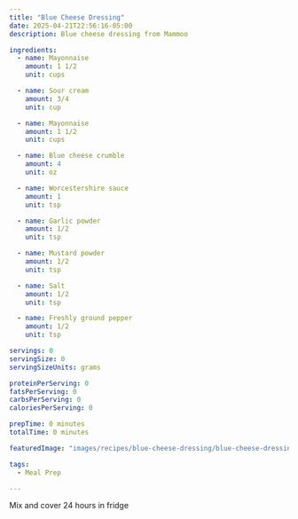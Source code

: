 ```yaml
---
title: "Blue Cheese Dressing"
date: 2025-04-21T22:56:16-05:00
description: Blue cheese dressing from Mammoo

ingredients:
  - name: Mayonnaise
    amount: 1 1/2
    unit: cups

  - name: Sour cream
    amount: 3/4
    unit: cup

  - name: Mayonnaise
    amount: 1 1/2
    unit: cups

  - name: Blue cheese crumble
    amount: 4
    unit: oz

  - name: Worcestershire sauce
    amount: 1
    unit: tsp

  - name: Garlic powder
    amount: 1/2
    unit: tsp

  - name: Mustard powder
    amount: 1/2
    unit: tsp

  - name: Salt
    amount: 1/2
    unit: tsp

  - name: Freshly ground pepper
    amount: 1/2
    unit: tsp

servings: 0
servingSize: 0
servingSizeUnits: grams

proteinPerServing: 0
fatsPerServing: 0
carbsPerServing: 0
caloriesPerServing: 0

prepTime: 0 minutes
totalTime: 0 minutes

featuredImage: "images/recipes/blue-cheese-dressing/blue-cheese-dressing.jpg"

tags:
  - Meal Prep

---
```


Mix and cover 24 hours in fridge